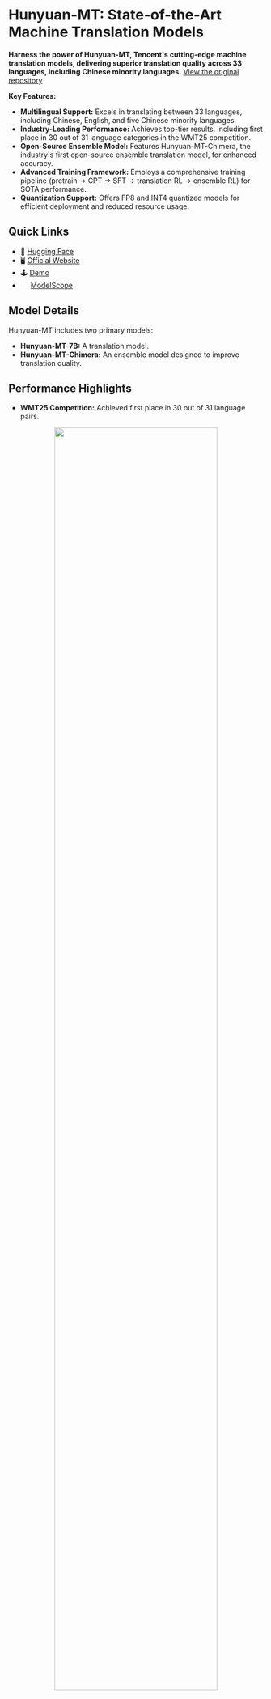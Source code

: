 # Hunyuan-MT: State-of-the-Art Machine Translation Models

**Harness the power of Hunyuan-MT, Tencent's cutting-edge machine translation models, delivering superior translation quality across 33 languages, including Chinese minority languages.** [View the original repository](https://github.com/Tencent-Hunyuan/Hunyuan-MT)

**Key Features:**

*   **Multilingual Support:** Excels in translating between 33 languages, including Chinese, English, and five Chinese minority languages.
*   **Industry-Leading Performance:** Achieves top-tier results, including first place in 30 out of 31 language categories in the WMT25 competition.
*   **Open-Source Ensemble Model:** Features Hunyuan-MT-Chimera, the industry's first open-source ensemble translation model, for enhanced accuracy.
*   **Advanced Training Framework:** Employs a comprehensive training pipeline (pretrain -> CPT -> SFT -> translation RL -> ensemble RL) for SOTA performance.
*   **Quantization Support:** Offers FP8 and INT4 quantized models for efficient deployment and reduced resource usage.

## Quick Links

*   🤗 [Hugging Face](https://huggingface.co/collections/tencent/hunyuan-mt-68b42f76d473f82798882597)
*   🖥️ [Official Website](https://hunyuan.tencent.com)
*   🕹️ [Demo](https://hunyuan.tencent.com/chat/HunyuanDefault?from=modelSquare&modelId=hunyuan-mt-7b)
*   <img src="https://avatars.githubusercontent.com/u/109945100?s=200&v=4" width="16"/> [ModelScope](https://modelscope.cn/collections/Hunyuan-MT-2ca6b8e1b4934f)

## Model Details

Hunyuan-MT includes two primary models:

*   **Hunyuan-MT-7B:** A translation model.
*   **Hunyuan-MT-Chimera:** An ensemble model designed to improve translation quality.

## Performance Highlights

*   **WMT25 Competition:** Achieved first place in 30 out of 31 language pairs.

<div align='center'>
<img src="imgs/overall_performance.png" width = "80%" />
</div>
  [Read the Technical Report](Hunyuan_MT_Technical_Report.pdf) for details on performance results and evaluations.

## Model Availability

| Model Name                 | Description                                     | Download                                                                   |
| :------------------------- | :---------------------------------------------- | :------------------------------------------------------------------------- |
| Hunyuan-MT-7B              | Hunyuan 7B translation model                   | 🤗 [Model](https://huggingface.co/tencent/Hunyuan-MT-7B)                 |
| Hunyuan-MT-7B-fp8          | Hunyuan 7B translation model, FP8 quantized     | 🤗 [Model](https://huggingface.co/tencent/Hunyuan-MT-7B-fp8)             |
| Hunyuan-MT-Chimera         | Hunyuan 7B translation ensemble model           | 🤗 [Model](https://huggingface.co/tencent/Hunyuan-MT-Chimera-7B)        |
| Hunyuan-MT-Chimera-fp8     | Hunyuan 7B translation ensemble model, FP8 quant | 🤗 [Model](https://huggingface.co/tencent/Hunyuan-MT-Chimera-7B-fp8)     |

## Prompt Templates

### ZH <-> XX Translation

```
把下面的文本翻译成<target_language>，不要额外解释。

<source_text>
```

### XX <-> XX Translation (Excluding ZH)

```
Translate the following segment into <target_language>, without additional explanation.

<source_text>
```

### Hunyuan-MT-Chimera-7B

```
Analyze the following multiple <target_language> translations of the <source_language> segment surrounded in triple backticks and generate a single refined <target_language> translation. Only output the refined translation, do not explain.

The <source_language> segment:
```<source_text>```

The multiple `<target_language>` translations:
1. ```<translated_text1>```
2. ```<translated_text2>```
3. ```<translated_text3>```
4. ```<translated_text4>```
5. ```<translated_text5>```
6. ```<translated_text6>```
```

## Usage

### With Transformers

1.  **Install Transformers:**

```shell
pip install transformers==4.56.0
```

*   **Important:** To load FP8 models, modify "ignored\_layers" to "ignore" in `config.json` and upgrade `compressed-tensors` to `compressed-tensors-0.11.0`.

2.  **Example Code:**

```python
from transformers import AutoModelForCausalLM, AutoTokenizer
import os

model_name_or_path = "tencent/Hunyuan-MT-7B"

tokenizer = AutoTokenizer.from_pretrained(model_name_or_path)
model = AutoModelForCausalLM.from_pretrained(model_name_or_path, device_map="auto")  # You may want to use bfloat16 and/or move to GPU here
messages = [
    {"role": "user", "content": "Translate the following segment into Chinese, without additional explanation.\n\nIt’s on the house."},
]
tokenized_chat = tokenizer.apply_chat_template(
    messages,
    tokenize=True,
    add_generation_prompt=False,
    return_tensors="pt"
)

outputs = model.generate(tokenized_chat.to(model.device), max_new_tokens=2048)
output_text = tokenizer.decode(outputs[0])
```

3.  **Recommended Inference Parameters:**

```json
{
  "top_k": 20,
  "top_p": 0.6,
  "repetition_penalty": 1.05,
  "temperature": 0.7
}
```

## Supported Languages

| Languages           | Abbr.   | Chinese Names   |
| :------------------ | :------ | :-------------- |
| Chinese             | zh      | 中文            |
| English             | en      | 英语            |
| French              | fr      | 法语            |
| Portuguese          | pt      | 葡萄牙语        |
| Spanish             | es      | 西班牙语        |
| Japanese            | ja      | 日语            |
| Turkish             | tr      | 土耳其语        |
| Russian             | ru      | 俄语            |
| Arabic              | ar      | 阿拉伯语        |
| Korean              | ko      | 韩语            |
| Thai              | th      | 泰语            |
| Italian             | it      | 意大利语        |
| German              | de      | 德语            |
| Vietnamese          | vi      | 越南语          |
| Malay               | ms      | 马来语          |
| Indonesian          | id      | 印尼语          |
| Filipino            | tl      | 菲律宾语        |
| Hindi               | hi      | 印地语          |
| Traditional Chinese | zh-Hant | 繁体中文        |
| Polish              | pl      | 波兰语          |
| Czech               | cs      | 捷克语          |
| Dutch               | nl      | 荷兰语          |
| Khmer               | km      | 高棉语          |
| Burmese             | my      | 缅甸语          |
| Persian             | fa      | 波斯语          |
| Gujarati            | gu      | 古吉拉特语      |
| Urdu                | ur      | 乌尔都语        |
| Telugu              | te      | 泰卢固语        |
| Marathi             | mr      | 马拉地语        |
| Hebrew              | he      | 希伯来语        |
| Bengali             | bn      | 孟加拉语        |
| Tamil               | ta      | 泰米尔语        |
| Ukrainian           | uk      | 乌克兰语        |
| Tibetan             | bo      | 藏语            |
| Kazakh            | kk      | 哈萨克语        |
| Mongolian           | mn      | 蒙古语          |
| Uyghur              | ug      | 维吾尔语        |
| Cantonese           | yue     | 粤语            |

## Training Data Format

If you want to fine-tune our Instruct model, we recommend processing the data into the following format.

```python

messages = [
    {"role": "system", "content": "You are a helpful assistant."},
    {"role": "user", "content": "Why is seawater salty?" },
    {"role": "assistant", "content": "Seawater is primarily saline due to dissolved salts and minerals. These substances come from the chemical materials in rocks and soil on the Earth's surface, which are carried into the ocean over time. When seawater evaporates, the water vapor leaves, but the salts and minerals remain, making the seawater saltier. Therefore, the salinity of seawater is determined by the amount of salts and minerals it contains."}
]

from transformers import AutoTokenizer
tokenizer = AutoTokenizer.from_pretrained("your_tokenizer_path", trust_remote_code=True)
train_ids = tokenizer.apply_chat_template(messages)
```

## Training with LLaMA-Factory

Follow these steps to fine-tune the Hunyuan model using LLaMA-Factory:

### Prerequisites

*   **LLaMA-Factory:**  Follow the [official installation guide](https://github.com/hiyouga/LLaMA-Factory).
*   **DeepSpeed** (Optional): Follow the [official installation guide](https://github.com/deepspeedai/DeepSpeed#installation).
*   **Transformers:** Use the companion branch.

```shell
pip install git+https://github.com/huggingface/transformers@4970b23cedaf745f963779b4eae68da281e8c6ca
```

### Data Preparation

1.  **Data Format:** Prepare your data in `json` format using the `sharegpt` format in the `data` directory in `LLaMA-Factory`:

```
[
  {
    "messages": [
      {
        "role": "system",
        "content": "System prompt (optional)"
      },
      {
        "role": "user",
        "content": "Human instruction"
      },
      {
        "role": "assistant",
        "content": "Model response"
      }
    ]
  }
]
```

2.  **Dataset Definition:** Define your dataset in the `data/dataset_info.json` file:

```json
"dataset_name": {
  "file_name": "dataset.json",
  "formatting": "sharegpt",
  "columns": {
    "messages": "messages"
  },
  "tags": {
    "role_tag": "role",
    "content_tag": "content",
    "user_tag": "user",
    "assistant_tag": "assistant",
    "system_tag": "system"
  }
}
```

### Training Execution

1.  **Configuration:** Copy files from `llama_factory_support/example_configs` to the `example/hunyuan` directory in `LLaMA-Factory`.
2.  **Modify Configuration:**  Edit the `hunyuan_full.yaml` configuration file with your model path and dataset name. Adjust other settings as needed.

```yaml
### model
model_name_or_path: [!!!add the model path here!!!]

### dataset
dataset: [!!!add the dataset name here!!!]
```

3.  **Training Commands:**
    *   **Single-Node:**

```shell
export DISABLE_VERSION_CHECK=1
llamafactory-cli train examples/hunyuan/hunyuan_full.yaml
```

    *   **Multi-Node:**  Configure `NNODES`, `NODE_RANK`, `MASTER_ADDR`, and `MASTER_PORT` according to your environment.

```shell
export DISABLE_VERSION_CHECK=1
FORCE_TORCHRUN=1 NNODES=${NNODES} NODE_RANK=${NODE_RANK} MASTER_ADDR=${MASTER_ADDR} MASTER_PORT=${MASTER_PORT} \
llamafactory-cli train examples/hunyuan/hunyuan_full.yaml
```

## Quantization Compression

Hunyuan-MT offers FP8 and INT4 quantized models using the AngelSlim tool for efficient model compression.

### FP8 Quantization

FP8 static quantization is used. Calibration data is used to pre-determine the quantization scale.
You can download and utilize these directly from [AngelSlim](https://huggingface.co/AngelSlim).

## Deployment Options

Deploy your models using frameworks such as **TensorRT-LLM**, **vLLM**, or **SGLang**.

### TensorRT-LLM

#### Docker Image

Pre-built Docker images are available.
*Example: hunyuaninfer/hunyuan-7B:hunyuan-7b-trtllm*

1.  **Pull the Image:**

```shell
docker pull docker.cnb.cool/tencent/hunyuan/hunyuan-7b:hunyuan-7b-trtllm
```

2.  **Run the Container:**

```shell
docker run --privileged --user root --name hunyuanLLM_infer --rm -it --ipc=host --ulimit memlock=-1 --ulimit stack=67108864 --gpus=all hunyuaninfer/hunyuan-7B:hunyuan-7b-trtllm
```

3.  **Prepare Configuration:**

```shell
cat >/path/to/extra-llm-api-config.yml <<EOF
use_cuda_graph: true
cuda_graph_padding_enabled: true
cuda_graph_batch_sizes:
- 1
- 2
- 4
- 8
- 16
- 32
print_iter_log: true
EOF
```

4.  **Start the API Server:**

```shell
trtllm-serve \
  /path/to/HunYuan-7b \
  --host localhost \
  --port 8000 \
  --backend pytorch \
  --max_batch_size 32 \
  --max_num_tokens 16384 \
  --tp_size 2 \
  --kv_cache_free_gpu_memory_fraction 0.6 \
  --trust_remote_code \
  --extra_llm_api_options /path/to/extra-llm-api-config.yml
```

### vLLM

#### Installation

```shell
pip install git+https://github.com/huggingface/transformers@4970b23cedaf745f963779b4eae68da281e8c6ca
```

#### Model Download

*   **Hugging Face:**  The model will download automatically.
*   **ModelScope:** `modelscope download --model Tencent-Hunyuan/Hunyuan-7B-Instruct`

#### Environment variables

```shell
export MODEL_PATH=tencent/Hunyuan-7B-Instruct   # Or  /root/.cache/modelscope/hub/models/Tencent-Hunyuan/Hunyuan-7B-Instruct/
```

#### Start API Server

```shell
python3 -m vllm.entrypoints.openai.api_server \
    --host 0.0.0.0 \
    --port 8000 \
    --trust-remote-code \
    --model ${MODEL_PATH} \
    --tensor-parallel-size 1 \
    --dtype bfloat16 \
    --quantization experts_int8 \
    --served-model-name hunyuan \
    2>&1 | tee log_server.txt
```

#### Run Request Script

```shell
curl http://0.0.0.0:8000/v1/chat/completions -H 'Content-Type: application/json' -d '{
"model": "hunyuan",
"messages": [
    {
        "role": "system",
        "content": [{"type": "text", "text": "You are a helpful assistant."}]
    },
    {
        "role": "user",
        "content": [{"type": "text", "text": "请按面积大小对四大洋进行排序，并给出面积最小的洋是哪一个？直接输出结果。"}]
    }
],
"max_tokens": 2048,
"temperature":0.7,
"top_p": 0.6,
"top_k": 20,
"repetition_penalty": 1.05,
"stop_token_ids": [127960]
}'
```

#### Quantization Model Deployment

*   **Int8 Deployment:**

```shell
python3 -m vllm.entrypoints.openai.api_server \
    --host 0.0.0.0 \
    --port 8000 \
    --trust-remote-code \
    --model ${MODEL_PATH} \
    --tensor-parallel-size 1 \
    --dtype bfloat16 \
    --served-model-name hunyuan \
    --quantization experts_int8 \
    2>&1 | tee log_server.txt
```

*   **Int4 Deployment:**

```shell
export MODEL_PATH=PATH_TO_INT4_MODEL
python3 -m vllm.entrypoints.openai.api_server \
    --host 0.0.0.0 \
    --port 8000 \
    --trust-remote-code \
    --model ${MODEL_PATH} \
    --tensor-parallel-size 1 \
    --dtype bfloat16 \
    --served-model-name hunyuan \
    --quantization gptq_marlin \
    2>&1 | tee log_server.txt
```

*   **FP8 Deployment:**

```shell
python3 -m vllm.entrypoints.openai.api_server \
    --host 0.0.0.0 \
    --port 8000 \
    --trust-remote-code \
    --model ${MODEL_PATH} \
    --tensor-parallel-size 1 \
    --dtype bfloat16 \
    --served-model-name hunyuan \
    --kv-cache-dtype fp8 \
    2>&1 | tee log_server.txt
```

### SGLang

#### Docker Image

*   Pull the Docker Image

```shell
docker pull lmsysorg/sglang:latest
```

*   Start API server

```shell
docker run --entrypoint="python3" --gpus all \
    --shm-size 32g \
    -p 30000:30000 \
    --ulimit nproc=10000 \
    --privileged \
    --ipc=host \
     lmsysorg/sglang:latest \
    -m sglang.launch_server --model-path hunyuan/huanyuan_7B --tp 4 --trust-remote-code --host 0.0.0.0 --port 30000
```

## Citation

```bibtex
@misc{hunyuan_mt,
      title={Hunyuan-MT Technical Report}, 
      author={Mao Zheng and Zheng Li and Bingxin Qu and Mingyang Song and Yang Du and Mingrui Sun and Di Wang},
      year={2025},
      eprint={2509.05209},
      archivePrefix={arXiv},
      primaryClass={cs.CL},
      url={https://arxiv.org/abs/2509.05209}, 
}
```

## Contact Us

For inquiries or feedback, please contact the open-source team at  `hunyuan_opensource@tencent.com`.